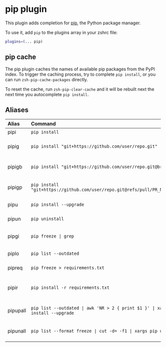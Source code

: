 # pip plugin

This plugin adds completion for [pip](https://pip.pypa.io/en/latest/),
the Python package manager.

To use it, add `pip` to the plugins array in your zshrc file:

```zsh
plugins=(... pip)
```

## pip cache

The pip plugin caches the names of available pip packages from the PyPI index.
To trigger the caching process, try to complete `pip install`,
or you can run `zsh-pip-cache-packages` directly.

To reset the cache, run `zsh-pip-clear-cache` and it will be rebuilt next
the next time you autocomplete `pip install`.

## Aliases

| Alias    | Command                                                                           | Description                                   |
| :------- | :-------------------------------------------------------------------------------- | :-------------------------------------------- |
| pipi     | `pip install`                                                                     | Install packages                              |
| pipig    | `pip install "git+https://github.com/user/repo.git"`                              | Install package from GitHub repository        |
| pipigb   | `pip install "git+https://github.com/user/repo.git@branch"`                       | Install package from GitHub branch            |
| pipigp   | `pip install "git+https://github.com/user/repo.git@refs/pull/PR_NUMBER/head"`     | Install package from GitHub pull request      |
| pipu     | `pip install --upgrade`                                                           | Upgrade packages                              |
| pipun    | `pip uninstall`                                                                   | Uninstall packages                            |
| pipgi    | `pip freeze \| grep`                                                              | Grep through installed packages               |
| piplo    | `pip list --outdated`                                                             | List outdated packages                        |
| pipreq   | `pip freeze > requirements.txt`                                                   | Create requirements file                      |
| pipir    | `pip install -r requirements.txt`                                                 | Install packages from `requirements.txt` file |
| pipupall | `pip list --outdated \| awk 'NR > 2 { print $1 }' \| xargs pip install --upgrade` | Update all installed packages                 |
| pipunall | `pip list --format freeze \| cut -d= -f1 \| xargs pip uninstall`                  | Uninstall all installed packages              |

